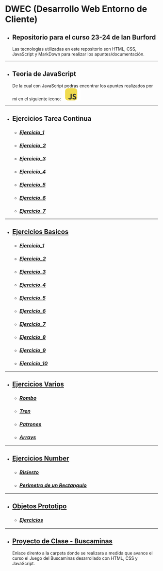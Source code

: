 # DWEC (Desarrollo Web Entorno de Cliente)

- ## Repositorio para el curso 23-24 de Ian Burford

  Las tecnologias utilizadas en este repositorio son HTML, CSS, JavaScript y MarkDown para realizar los apuntes/documentación.

---

- ## Teoria de JavaScript

  De la cual con JavaScript podras encontrar los apuntes realizados por mi en el siguiente icono:
  [![Documentancion de JavaScript](documentos/icon.svg)](documentos/JavaScript.md)

---

- ## Ejercicios Tarea Continua

  - ### [**_Ejercicio_1_**](https://github.com/IanDAW2/GitHubProject/blob/5fbf5d92a1530914ed3fec23654ca8f5187ec9b8/TareaContinua/EjerContinuo.html)
  - ### [**_Ejercicio_2_**](https://github.com/IanDAW2/GitHubProject/blob/37402f91185171206a509945e4df1afee082755c/TareaContinua/EjerContinuo.html)
  - ### [**_Ejercicio_3_**](https://github.com/IanDAW2/GitHubProject/blob/dabd44019cedcfc206aeadf94019878536e972ac/TareaContinua/EjerContinuo.html)
  - ### [**_Ejercicio_4_**](https://github.com/IanDAW2/GitHubProject/blob/14bd2ae5925a96117b65f7b5b8a6c10da1ac42ce/TareaContinua/EjerContinuo.html)
  - ### [**_Ejercicio_5_**](https://github.com/IanDAW2/GitHubProject/blob/0f9fc3e109c17356d7047d36f6fccab99c6c040e/TareaContinua/EjerContinuo.html)
  - ### [**_Ejercicio_6_**](https://github.com/IanDAW2/GitHubProject/blob/48d35b2131edbf88c1b32cb8f8300e235e66afe7/TareaContinua/EjerContinuo.html)
  - ### [**_Ejercicio_7_**](https://github.com/IanDAW2/GitHubProject/blob/7ae8e9c3cfd280fb580f5f8cb03b4b915e6280a9/TareaContinua/EjerContinuo.html)

---

- ## [Ejercicios Basicos](Ejercicios/Basicos)

  - ### [**_Ejercicio_1_**](Ejercicios/Basicos/1MayorMenorIgual.html)
  - ### [**_Ejercicio_2_**](Ejercicios/Basicos/2MediaSuma.html)
  - ### [**_Ejercicio_3_**](Ejercicios/Basicos/3NumeroEntre2Numeros.html)
  - ### [**_Ejercicio_4_**](Ejercicios/Basicos/4ImparesEntresNumeros.html)
  - ### [**_Ejercicio_5_**](Ejercicios/Basicos/5DivisoresNumero.html)
  - ### [**_Ejercicio_6_**](Ejercicios/Basicos/6ParImpar.html)
  - ### [**_Ejercicio_7_**](Ejercicios/Basicos/7TablaMultNumero.html)
  - ### [**_Ejercicio_8_**](Ejercicios/Basicos/8TodasTablas.js)
  - ### [**_Ejercicio_9_**](Ejercicios/Basicos/9Calculadora.html)
  - ### [**_Ejercicio_10_**](Ejercicios/Basicos/10Multiplos.html)

---

- ## [Ejercicios Varios](Ejercicios/Varios/)

  - ### [**_Rombo_**](Ejercicios/Varios/Rombo/)
  - ### [**_Tren_**](Ejercicios/Varios/Tren/)
  - ### [**_Patrones_**](Ejercicios/Varios/BuscaPatrones/)
  - ### [**_Arrays_**](Ejercicios/Varios/Arrays/)

---

- ## [Ejercicios Number](Ejercicios/Number/)

  - ### [**_Bisiesto_**](Ejercicios/Number/ejBisiesto.html)
  - ### [**_Perimetro de un Rectangulo_**](Ejercicios/Number/perimetroRectangulo.html)

---

- ## [Objetos Prototipo](Ejercicios/ObjetosPrototipo/)

  - ### [**_Ejercicios_**](Ejercicios/ObjetosPrototipo/objeto.js)

---

- ## [Proyecto de Clase - Buscaminas](Ejercicios/Buscaminas/)
  Enlace dirento a la carpeta donde se realizara a medida que avance el curso el Juego del Buscaminas desarrollado con HTML, CSS y JavaScript.
